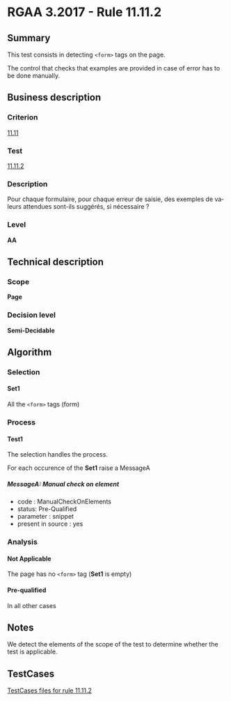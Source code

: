 # RGAA 3.2017 - Rule 11.11.2

## Summary
This test consists in detecting `<form>` tags on the page.

The control that checks that examples are provided in case of error has to be done manually.

## Business description

### Criterion
[11.11](http://references.modernisation.gouv.fr/rgaa-accessibilite/criteres.html#crit-11-11)

### Test
[11.11.2](http://references.modernisation.gouv.fr/rgaa-accessibilite/criteres.html#test-11-11-2)

### Description
<div lang="fr">Pour chaque formulaire, pour chaque erreur de saisie, des exemples de valeurs attendues sont-ils sugg&#xE9;r&#xE9;s, si n&#xE9;cessaire&nbsp;?</div>

### Level
**AA**

## Technical description

### Scope
**Page**

### Decision level
**Semi-Decidable**

## Algorithm

### Selection

#### Set1

All the `<form>` tags (form)

### Process

#### Test1

The selection handles the process.

For each occurence of the **Set1** raise a MessageA

##### MessageA: Manual check on element

-   code : ManualCheckOnElements
-   status: Pre-Qualified
-   parameter : snippet
-   present in source : yes

### Analysis

#### Not Applicable

The page has no `<form>` tag (**Set1** is empty)

#### Pre-qualified

In all other cases

## Notes

We detect the elements of the scope of the test to determine whether the
test is applicable.



##  TestCases

[TestCases files for rule 11.11.2](https://github.com/Asqatasun/Asqatasun/tree/develop/rules/rules-rgaa3.2017/src/test/resources/testcases/rgaa32017/Rgaa32017Rule111102/)


